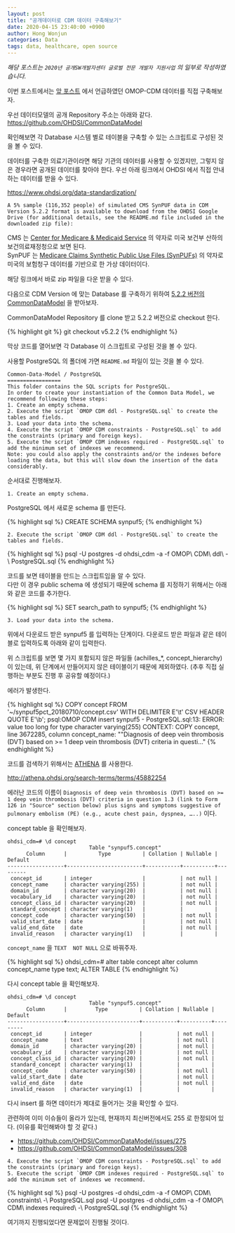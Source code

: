 ```yaml
---
layout: post
title: "공개데이터로 CDM 데이터 구축해보기"
date: 2020-04-15 23:40:00 +0900
author: Hong Wonjun
categories: Data
tags: data, healthcare, open source
---
```


*해당 포스트는 `2020년 공개SW개발자센터 글로벌 전문 개발자 지원사업` 의 일부로 작성하였습니다.*

이번 포스트에서는 [앞 포스트](https://hongwonjun.github.io/2020-04-12/OHDSI-%ED%94%84%EB%A1%9C%EC%A0%9D%ED%8A%B8%EC%99%80-%EA%B3%B5%EA%B0%9CSW%EA%B0%9C%EB%B0%9C%EC%9E%90%EC%84%BC%ED%84%B0-%ED%99%9C%EB%8F%99-%EC%8B%9C%EC%9E%91) 에서 언급하였던 OMOP-CDM 데이터를 직접 구축해보자.

우선 데이터모델의 공개 Repository 주소는 아래와 같다.  
https://github.com/OHDSI/CommonDataModel

확인해보면 각 Database 시스템 별로 테이블을 구축할 수 있는 스크립트로 구성된 것을 볼 수 있다.

데이터를 구축한 의료기관이라면 해당 기관의 데이터를 사용할 수 있겠지만, 그렇지 않은 경우라면 공개된 데이터를 찾아야 한다.
우선 아래 링크에서 OHDSI 에서 직접 안내하는 데이터를 받을 수 있다.

https://www.ohdsi.org/data-standardization/

```
A 5% sample (116,352 people) of simulated CMS SynPUF data in CDM Version 5.2.2 format is available to download from the OHDSI Google Drive (for additional details, see the README.md file included in the downloaded zip file):
```

CMS 는 [Center for Medicare & Medicaid Service](https://www.cms.gov/) 의 약자로 미국 보건부 산하의 보건의료재정청으로 보면 된다.  
SynPUF 는 [Medicare Claims Synthetic Public Use Files (SynPUFs)](https://www.cms.gov/Research-Statistics-Data-and-Systems/Downloadable-Public-Use-Files/SynPUFs) 의 약자로 미국의 보험청구 데이터를 기반으로 한 가상 데이터이다.

해당 링크에서 바로 zip 파일을 다운 받을 수 있다. 

다음으로 CDM Version 에 맞는 Database 를 구축하기 위하여 [5.2.2 버전의 CommonDataModel](https://github.com/OHDSI/CommonDataModel/tree/v5.2.2) 을 받아보자.

CommonDataModel Repository 를 clone 받고 5.2.2 버전으로 checkout 한다.

{% highlight git %}
git checkout v5.2.2
{% endhighlight %}

막상 코드를 열어보면 각 Database 이 스크립트로 구성된 것을 볼 수 있다.

사용할 PostgreSQL 의 폴더에 가면 `README.md` 파일이 있는 것을 볼 수 있다.

```
Common-Data-Model / PostgreSQL
=================
This folder contains the SQL scripts for PostgreSQL.
In order to create your instantiation of the Common Data Model, we recommend following these steps:
1. Create an empty schema.
2. Execute the script `OMOP CDM ddl - PostgreSQL.sql` to create the tables and fields.
3. Load your data into the schema.
4. Execute the script `OMOP CDM constraints - PostgreSQL.sql` to add the constraints (primary and foreign keys).
5. Execute the script `OMOP CDM indexes required - PostgreSQL.sql` to add the minimum set of indexes we recommend.
Note: you could also apply the constraints and/or the indexes before loading the data, but this will slow down the insertion of the data considerably.
```

순서대로 진행해보자.

```
1. Create an empty schema.
```

PostgreSQL 에서 새로운 schema 를 만든다.

{% highlight sql %}
CREATE SCHEMA synpuf5;
{% endhighlight %}

```
2. Execute the script `OMOP CDM ddl - PostgreSQL.sql` to create the tables and fields.
```

{% highlight sql %}
psql -U postgres -d ohdsi_cdm -a -f OMOP\ CDM\ ddl\ -\ PostgreSQL.sql
{% endhighlight %}

코드를 보면 테이블을 만드는 스크립트임을 알 수 있다.  
다만 이 경우 public schema 에 생성되기 때문에 schema 를 지정하기 위해서는 아래와 같은 코드를 추가한다.

{% highlight sql %}
SET search_path to synpuf5;
{% endhighlight %}

```
3. Load your data into the schema.
```

위에서 다운로드 받은 synpuf5 를 입력하는 단계이다.
다운로드 받은 파일과 같은 테이블로 입력하도록 아래와 같이 입력한다.

<script src="https://gist.github.com/hongwonjun/aeb3926f729113825fe147e8607f67cc.js"></script>

위 스크립트를 보면 몇 가지 포함되지 않은 파일들 (achilles_*, concept_hierarchy) 이 있는데, 위 단계에서 만들어지지 않은 테이블이기 때문에 제외하였다.
(추후 직접 실행하는 부분도 진행 후 공유할 예정이다.)

에러가 발생한다.

{% highlight sql %}
COPY concept FROM '~/synpuf5pct_20180710/concept.csv' WITH DELIMITER E'\t' CSV HEADER QUOTE E'\b';
psql:OMOP CDM insert synpuf5 - PostgreSQL.sql:13: ERROR:  value too long for type character varying(255)
CONTEXT:  COPY concept, line 3672285, column concept_name: ""Diagnosis of deep vein thrombosis (DVT) based on >= 1 deep vein thrombosis (DVT) criteria in questi..."
{% endhighlight %}

코드를 검색하기 위해서는 [ATHENA](https://www.ohdsi.org/analytic-tools/athena-standardized-vocabularies/) 를 사용한다.

http://athena.ohdsi.org/search-terms/terms/45882254

에러난 코드의 이름이 `Diagnosis of deep vein thrombosis (DVT) based on >= 1 deep vein thrombosis (DVT) criteria in question 1.3 (link to Form 126 in "Source" section below) plus signs and symptoms suggestive of pulmonary embolism (PE) (e.g., acute chest pain, dyspnea, …..)` 이다.

concept table 을 확인해보자.

```
ohdsi_cdm=# \d concept
                          Table "synpuf5.concept"
      Column      |          Type          | Collation | Nullable | Default
------------------+------------------------+-----------+----------+---------
 concept_id       | integer                |           | not null |
 concept_name     | character varying(255) |           | not null |
 domain_id        | character varying(20)  |           | not null |
 vocabulary_id    | character varying(20)  |           | not null |
 concept_class_id | character varying(20)  |           | not null |
 standard_concept | character varying(1)   |           |          |
 concept_code     | character varying(50)  |           | not null |
 valid_start_date | date                   |           | not null |
 valid_end_date   | date                   |           | not null |
 invalid_reason   | character varying(1)   |           |          |
```

`concept_name` 을 `TEXT	NOT NULL` 으로 바꿔주자.

{% highlight sql %}
ohdsi_cdm=# alter table concept alter column concept_name type text;
ALTER TABLE
{% endhighlight %}

다시 concept table 을 확인해보자.

```
ohdsi_cdm=# \d concept
                          Table "synpuf5.concept"
      Column      |         Type          | Collation | Nullable | Default
------------------+-----------------------+-----------+----------+---------
 concept_id       | integer               |           | not null |
 concept_name     | text                  |           | not null |
 domain_id        | character varying(20) |           | not null |
 vocabulary_id    | character varying(20) |           | not null |
 concept_class_id | character varying(20) |           | not null |
 standard_concept | character varying(1)  |           |          |
 concept_code     | character varying(50) |           | not null |
 valid_start_date | date                  |           | not null |
 valid_end_date   | date                  |           | not null |
 invalid_reason   | character varying(1)  |           |          |
```

다시 insert 를 하면 데이터가 제대로 들어가는 것을 확인할 수 있다.

관련하여 이미 이슈들이 올라가 있는데, 현재까지 최신버전에서도 255 로 한정되어 있다.
(이유를 확인해봐야 할 것 같다.)

- https://github.com/OHDSI/CommonDataModel/issues/275
- https://github.com/OHDSI/CommonDataModel/issues/308

```
4. Execute the script `OMOP CDM constraints - PostgreSQL.sql` to add the constraints (primary and foreign keys).
5. Execute the script `OMOP CDM indexes required - PostgreSQL.sql` to add the minimum set of indexes we recommend.
```

{% highlight sql %}
psql -U postgres -d ohdsi_cdm -a -f OMOP\ CDM\ constraints\ -\ PostgreSQL.sql
psql -U postgres -d ohdsi_cdm -a -f OMOP\ CDM\ indexes required\ -\ PostgreSQL.sql
{% endhighlight %}

여기까지 진행되었다면 문제없이 진행될 것이다.
